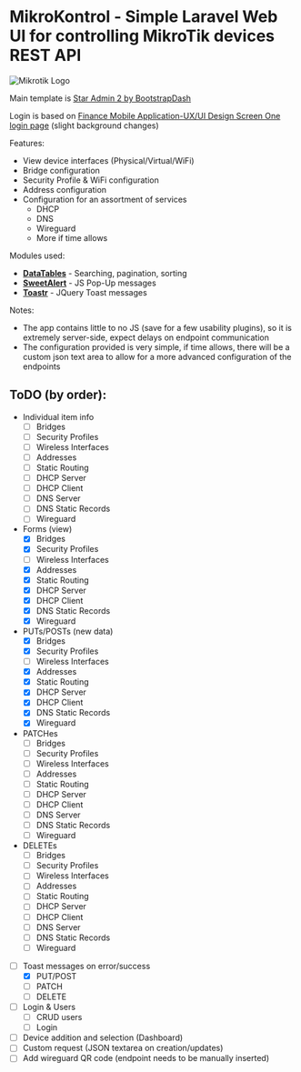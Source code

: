 # MikroKontrol - Simple Laravel Web UI for controlling MikroTik devices REST API


![Mikrotik Logo](https://logos-world.net/wp-content/uploads/2023/01/MikroTik-Logo.jpg)


Main template is [Star Admin 2 by BootstrapDash](https://demo.bootstrapdash.com/star-admin2-free/template/index.html) 

Login is based on [Finance Mobile Application-UX/UI Design Screen One login page](https://codepen.io/sowg/pen/qBXjXoE) (slight background changes)

Features:
- View device interfaces (Physical/Virtual/WiFi)
- Bridge configuration
- Security Profile & WiFi configuration
- Address configuration
- Configuration for an assortment of services
    - DHCP
    - DNS
    - Wireguard
    - More if time allows

Modules used:
- [**DataTables**](https://datatables.net/) - Searching, pagination, sorting
- [**SweetAlert**](https://sweetalert2.github.io/) - JS Pop-Up messages
- [**Toastr**](https://www.jqueryscript.net/other/Highly-Customizable-jQuery-Toast-Message-Plugin-Toastr.html) - JQuery Toast messages

Notes:
- The app contains little to no JS (save for a few usability plugins), so it is extremely server-side, expect delays on endpoint communication
- The configuration provided is very simple, if time allows, there will be a custom json text area to allow for a more advanced configuration of the endpoints


## ToDO (by order):

- Individual item info 
    - [ ] Bridges
    - [ ] Security Profiles
    - [ ] Wireless Interfaces
    - [ ] Addresses
    - [ ] Static Routing
    - [ ] DHCP Server
    - [ ] DHCP Client
    - [ ] DNS Server
    - [ ] DNS Static Records
    - [ ] Wireguard
- Forms (view)
    - [x] Bridges
    - [x] Security Profiles
    - [ ] Wireless Interfaces
    - [x] Addresses
    - [x] Static Routing
    - [x] DHCP Server
    - [x] DHCP Client
    - [x] DNS Static Records
    - [x] Wireguard
- PUTs/POSTs (new data)
    - [x] Bridges
    - [x] Security Profiles
    - [ ] Wireless Interfaces
    - [x] Addresses
    - [x] Static Routing
    - [x] DHCP Server
    - [x] DHCP Client
    - [x] DNS Static Records
    - [x] Wireguard
- PATCHes
    - [ ] Bridges
    - [ ] Security Profiles
    - [ ] Wireless Interfaces
    - [ ] Addresses
    - [ ] Static Routing
    - [ ] DHCP Server
    - [ ] DHCP Client
    - [ ] DNS Server
    - [ ] DNS Static Records
    - [ ] Wireguard
- DELETEs
    - [ ] Bridges
    - [ ] Security Profiles
    - [ ] Wireless Interfaces
    - [ ] Addresses
    - [ ] Static Routing
    - [ ] DHCP Server
    - [ ] DHCP Client
    - [ ] DNS Server
    - [ ] DNS Static Records
    - [ ] Wireguard
- [ ] Toast messages on error/success
    - [x] PUT/POST
    - [ ] PATCH
    - [ ] DELETE
- [ ] Login & Users
    - [ ] CRUD users
    - [ ] Login
- [ ] Device addition and selection (Dashboard)
- [ ] Custom request (JSON textarea on creation/updates)
- [ ] Add wireguard QR code (endpoint needs to be manually inserted)